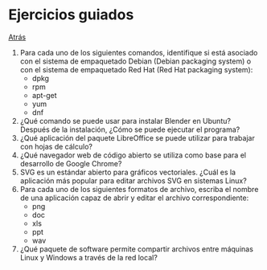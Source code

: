 # Ejercicios guiados
<a href=../README.md>Atrás</a>

<ol>
    <li>Para cada uno de los siguientes comandos, identifique si está asociado con el sistema de empaquetado Debian (Debian packaging system) o con el sistema de empaquetado Red Hat (Red Hat packaging system):
        <ul>
            <li>dpkg</li>
            <li>rpm</li>
            <li>apt-get</li>
            <li>yum</li>
            <li>dnf</li>
        </ul>
    </li>
    <li>¿Qué comando se puede usar para instalar Blender en Ubuntu? Después de la instalación, ¿Cómo se puede ejecutar el programa?</li>
    <li>¿Qué aplicación del paquete LibreOffice se puede utilizar para trabajar con hojas de cálculo?</li>
    <li>¿Qué navegador web de código abierto se utiliza como base para el desarrollo de Google Chrome?</li>
    <li>SVG es un estándar abierto para gráficos vectoriales. ¿Cuál es la aplicación más popular para editar archivos SVG en sistemas Linux?</li>
    <li>Para cada uno de los siguientes formatos de archivo, escriba el nombre de una aplicación capaz de abrir y editar el archivo correspondiente:
        <ul>
            <li>png</li>
            <li>doc</li>
            <li>xls</li>
            <li>ppt</li>
            <li>wav</li>
        </ul>
    </li>
    <li>¿Qué paquete de software permite compartir archivos entre máquinas Linux y Windows a través de la red local?</li>
</ol>